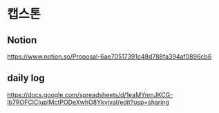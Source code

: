 # 캡스톤

## Notion

https://www.notion.so/Proposal-6ae70517391c48d788fa394af0896cb6


## daily log

https://docs.google.com/spreadsheets/d/1eaMYnmJKCG-lb7ROFClCIupIMctPODeXwhO8YkvjyaI/edit?usp=sharing
